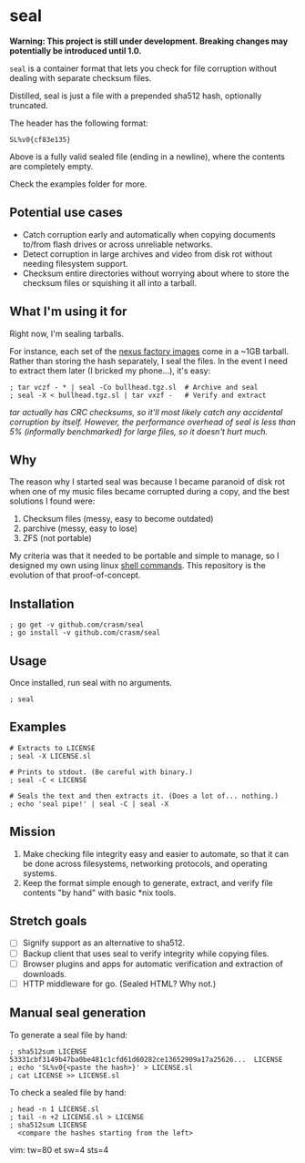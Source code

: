 seal
====

**Warning: This project is still under development. Breaking changes may
potentially be introduced until 1.0.**

`seal` is a container format that lets you check for file corruption without
dealing with separate checksum files.

Distilled, seal is just a file with a prepended sha512 hash, optionally
truncated.

The header has the following format:

    SL%v0{cf83e135}

Above is a fully valid sealed file (ending in a newline), where the
contents are completely empty.

Check the examples folder for more.

Potential use cases
-------------------

- Catch corruption early and automatically when copying documents to/from flash
  drives or across unreliable networks.
- Detect corruption in large archives and video from disk rot without needing
  filesystem support.
- Checksum entire directories without worrying about where to store the checksum
  files or squishing it all into a tarball.

What I'm using it for
---------------------

Right now, I'm sealing tarballs.

For instance, each set of the [nexus factory images][] come in a ~1GB tarball.
Rather than storing the hash separately, I seal the files. In the event I need
to extract them later (I bricked my phone...), it's easy:

    ; tar vczf - * | seal -Co bullhead.tgz.sl  # Archive and seal
    ; seal -X < bullhead.tgz.sl | tar vxzf -   # Verify and extract

[nexus factory images]: https://developers.google.com/android/nexus/images

_tar actually has CRC checksums, so it'll most likely catch any accidental
corruption by itself. However, the performance overhead of seal is less than 5%
(informally benchmarked) for large files, so it doesn't hurt much._

Why
---

The reason why I started seal was because I became paranoid of disk rot
when one of my music files became corrupted during a copy, and the best
solutions I found were:

1. Checksum files (messy, easy to become outdated)
2. parchive (messy, easy to lose)
3. ZFS (not portable)

My criteria was that it needed to be portable and simple to manage, so I
designed my own using linux [shell commands][shield.sh]. This repository is the
evolution of that proof-of-concept.

[shield.sh]: https://github.com/crasm/shield.sh

Installation
------------

    ; go get -v github.com/crasm/seal
    ; go install -v github.com/crasm/seal

Usage
-----

Once installed, run seal with no arguments.

    ; seal

Examples
--------

    # Extracts to LICENSE
    ; seal -X LICENSE.sl

    # Prints to stdout. (Be careful with binary.)
    ; seal -C < LICENSE

    # Seals the text and then extracts it. (Does a lot of... nothing.)
    ; echo 'seal pipe!' | seal -C | seal -X

Mission
-------

1. Make checking file integrity easy and easier to automate, so that it can be
   done across filesystems, networking protocols, and operating systems.
2. Keep the format simple enough to generate, extract, and verify file contents
   "by hand" with basic \*nix tools.

Stretch goals
-------------

- [ ] Signify support as an alternative to sha512.
- [ ] Backup client that uses seal to verify integrity while copying files.
- [ ] Browser plugins and apps for automatic verification and extraction of downloads.
- [ ] HTTP middleware for go. (Sealed HTML? Why not.)

Manual seal generation
----------------------

To generate a seal file by hand:

    ; sha512sum LICENSE
    53331cbf3149b47ba0be481c1cfd61d60282ce13652909a17a25626...  LICENSE
    ; echo 'SL%v0{<paste the hash>}' > LICENSE.sl
    ; cat LICENSE >> LICENSE.sl

To check a sealed file by hand:

    ; head -n 1 LICENSE.sl
    ; tail -n +2 LICENSE.sl > LICENSE
    ; sha512sum LICENSE
      <compare the hashes starting from the left>


vim: tw=80 et sw=4 sts=4

